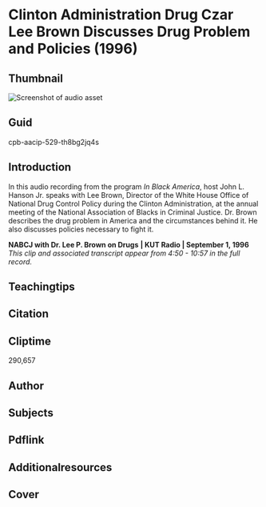 # Clinton Administration Drug Czar Lee Brown Discusses Drug Problem and Policies (1996)

## Thumbnail

![Screenshot of audio asset](https://s3.amazonaws.com/americanarchive.org/primary_source_sets/audio-digitized.jpg "Screenshot audio asset")


## Guid
cpb-aacip-529-th8bg2jq4s

## Introduction

In this audio recording from the program _In Black America_, host John L. Hanson Jr. speaks with Lee Brown, Director of the White House Office of National Drug Control Policy during the Clinton Administration, at the annual meeting of the National Association of Blacks in Criminal Justice. Dr. Brown describes the drug problem in America and the circumstances behind it. He also discusses policies necessary to fight it. 

<b>NABCJ with Dr. Lee P. Brown on Drugs</b>
<b>| KUT Radio | September 1, 1996</b>
<i>This clip and associated transcript appear from 4:50 - 10:57 in the full record.</i>

## Teachingtips

## Citation

## Cliptime

290,657

## Author
## Subjects
## Pdflink
## Additionalresources
## Cover
